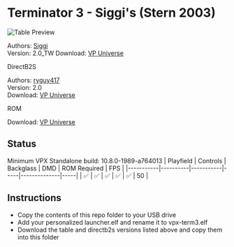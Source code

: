 # Terminator 3 - Siggi's (Stern 2003)

![Table Preview](https://vpuniverse.com/screenshots/monthly_2023_07/t3dt.png.6b65177e71b6187179d478e6b2263bf8.png)

Authors: [Siggi](https://vpuniverse.com/profile/8779-siggi/)  
Version: 2.0_TW
Download: [VP Universe](https://vpuniverse.com/files/file/15094-terminator-3-stern-2003-siggis-mod-jp/)

DirectB2S

Authors: [ryguy417](https://vpuniverse.com/profile/31096-ryguy417/)  
Version: 2.0  
Download: [VP Universe](https://vpuniverse.com/files/file/12992-terminator-3-stern-2003-b2s-with-full-dmd/)

ROM

Download: [VP Universe](https://vpuniverse.com/files/file/869-term3zip/)

## Status 

Minimum VPX Standalone build: 10.8.0-1989-a764013
| Playfield | Controls | Backglass | DMD | ROM Required | FPS | 
|-----------|----------|-----------|-----|--------------|-----|
| :white_check_mark: | :white_check_mark: | :white_check_mark: | :white_check_mark: | :white_check_mark: | 50 |

## Instructions

- Copy the contents of this repo folder to your USB drive
- Add your personalized launcher.elf and rename it to vpx-term3.elf
- Download the table and directb2s versions listed above and copy them into this folder